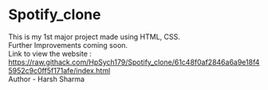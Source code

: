 # Spotify_clone 
This is my 1st major project made using HTML, CSS.
<br> Further Improvements coming soon. <br>
Link to view the website : https://raw.githack.com/HpSych179/Spotify_clone/61c48f0af2846a6a9e18f45952c9c0ff5f171afe/index.html
<br>Author - Harsh Sharma
